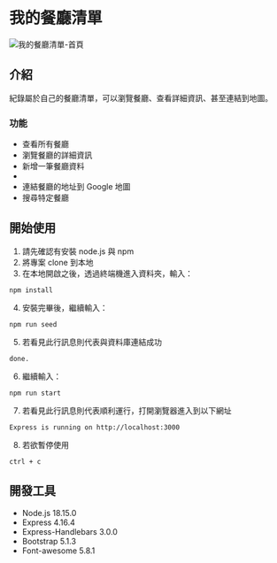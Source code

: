 # 我的餐廳清單
![我的餐廳清單-首頁](./image/image_restaruantList.png)
## 介紹

紀錄屬於自己的餐廳清單，可以瀏覽餐廳、查看詳細資訊、甚至連結到地圖。
### 功能
* 查看所有餐廳
* 瀏覽餐廳的詳細資訊
* 新增一筆餐廳資料
* 
* 連結餐廳的地址到 Google 地圖
* 搜尋特定餐廳
## 開始使用

1. 請先確認有安裝 node.js 與 npm
2. 將專案 clone 到本地
3. 在本地開啟之後，透過終端機進入資料夾，輸入：
  ```
  npm install
  ```
4. 安裝完畢後，繼續輸入：
  ```
  npm run seed
  ```
5. 若看見此行訊息則代表與資料庫連結成功
  ```
  done.
  ```
6. 繼續輸入：
  ```
  npm run start
  ```

7. 若看見此行訊息則代表順利運行，打開瀏覽器進入到以下網址
  ```
  Express is running on http://localhost:3000
  ```
8. 若欲暫停使用
  ```
  ctrl + c
  ```
## 開發工具

* Node.js 18.15.0
* Express 4.16.4
* Express-Handlebars 3.0.0
* Bootstrap 5.1.3
* Font-awesome 5.8.1


